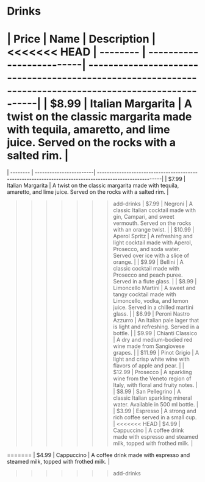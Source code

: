 # Drinks

| Price    | Name                     | Description                                                                                             |
<<<<<<< HEAD
| -------- | -------------------------| --------------------------------------------------------------------------------------------------------|
| $8.99    | Italian Margarita        | A twist on the classic margarita made with tequila, amaretto, and lime juice. Served on the rocks with a salted rim. |
=======
| -------- | ------------------------| --------------------------------------------------------------------------------------------------------|
| $7.99    | Italian Margarita        | A twist on the classic margarita made with tequila, amaretto, and lime juice. Served on the rocks with a salted rim. |
>>>>>>> add-drinks
| $7.99    | Negroni                  | A classic Italian cocktail made with gin, Campari, and sweet vermouth. Served on the rocks with an orange twist. |
| $10.99   | Aperol Spritz            | A refreshing and light cocktail made with Aperol, Prosecco, and soda water. Served over ice with a slice of orange. |
| $9.99    | Bellini                  | A classic cocktail made with Prosecco and peach puree. Served in a flute glass.                             |
| $8.99    | Limoncello Martini       | A sweet and tangy cocktail made with Limoncello, vodka, and lemon juice. Served in a chilled martini glass. |
| $6.99    | Peroni Nastro Azzurro    | An Italian pale lager that is light and refreshing. Served in a bottle.                                      |
| $9.99    | Chianti Classico         | A dry and medium-bodied red wine made from Sangiovese grapes.                                               |
| $11.99   | Pinot Grigio             | A light and crisp white wine with flavors of apple and pear.                                                 |
| $12.99   | Prosecco                 | A sparkling wine from the Veneto region of Italy, with floral and fruity notes.                              |
| $8.99    | San Pellegrino           | A classic Italian sparkling mineral water. Available in 500 ml bottle.                                      |
| $3.99    | Espresso                 | A strong and rich coffee served in a small cup.                                                              |
<<<<<<< HEAD
| $4.99    | Cappuccino               | A coffee drink made with espresso and steamed milk, topped with frothed milk.                                |







=======
| $4.99    | Cappuccino               | A coffee drink made with espresso and steamed milk, topped with frothed milk.                                |
>>>>>>> add-drinks
